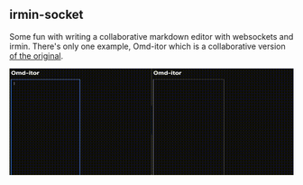 irmin-socket
------------

Some fun with writing a collaborative markdown editor with websockets and irmin. There's only one example, Omd-itor which is a collaborative version [of the original](https://jsoo-mithril.patricoferris.com/tutorial/markdown-editor).

![Omd-itor](docs/omd-itor.gif)

